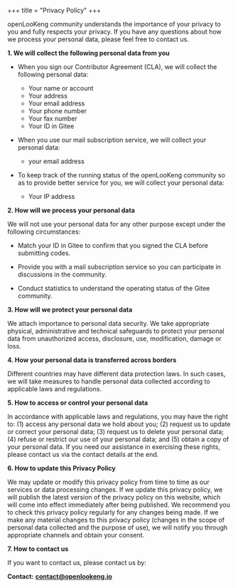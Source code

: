 +++
title = "Privacy Policy"
+++

openLooKeng community understands the importance of your privacy to you and fully respects your privacy. If you have any questions about how we process your personal data, please feel free to contact us.

**1. We will collect the following personal data from you**

* When you sign our Contributor Agreement (CLA), we will collect the following personal data:
   + Your name or account
   + Your address
   + Your email address
   + Your phone number
   + Your fax number
   + Your ID in Gitee

* When you use our mail subscription service, we will collect your personal data:
   + your email address


* To keep track of the running status of the openLooKeng community so as to provide better service for you, we will collect your personal data:
   + Your IP address

**2. How will we process your personal data**

We will not use your personal data for any other purpose except under the following circumstances:

*  Match your ID in Gitee to confirm that you signed the CLA before submitting codes.

*  Provide you with a mail subscription service so you can participate in discussions in the community.

*  Conduct statistics to understand the operating status of the Gitee community.

**3. How will we protect your personal data**

We attach importance to personal data security. We take appropriate physical, administrative and technical safeguards to protect your personal data from unauthorized access, disclosure, use, modification, damage or loss.

**4. How your personal data is transferred across borders**

Different countries may have different data protection laws. In such cases, we will take measures to handle personal data collected according to applicable laws and regulations.

**5. How to access or control your personal data**

In accordance with applicable laws and regulations, you may have the right to: (1) access any personal data we hold about you; (2) request us to update or correct your personal data; (3) request us to delete your personal data; (4) refuse or restrict our use of your personal data; and (5) obtain a copy of your personal data. If you need our assistance in exercising these rights, please contact us via the contact details at the end.

**6. How to update this Privacy Policy**

We may update or modify this privacy policy from time to time as our services or data processing changes. If we update this privacy policy, we will publish the latest version of the privacy policy on this website, which will come into effect immediately after being published. We recommend you to check this privacy policy regularly for any changes being made. If we make any material changes to this privacy policy (changes in the scope of personal data collected and the purpose of use), we will notify you through appropriate channels and obtain your consent.

**7. How to contact us**

If you want to contact us, please contact us by:

**Contact:** **[contact@openlookeng.io](mailto:contact@openlookeng.io)**

